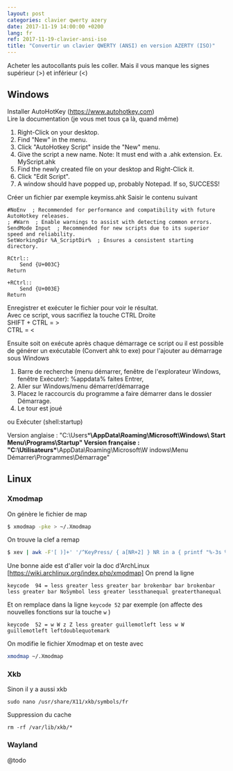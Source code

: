 ```yaml
---
layout: post
categories: clavier qwerty azery
date: 2017-11-19 14:00:00 +0200
lang: fr
ref: 2017-11-19-clavier-ansi-iso
title: "Convertir un clavier QWERTY (ANSI) en version AZERTY (ISO)"
---
```


Acheter les autocollants puis les coller.
Mais il vous manque les signes supérieur (>) et inférieur (<)

## Windows

Installer AutoHotKey (https://www.autohotkey.com)  
Lire la documentation (je vous met tous ça là, quand même)
1. Right-Click on your desktop.
2. Find "New" in the menu.
3. Click "AutoHotkey Script" inside the "New" menu.
4. Give the script a new name. Note: It must end with a .ahk extension. Ex. MyScript.ahk
5. Find the newly created file on your desktop and Right-Click it.
6. Click "Edit Script".
7. A window should have popped up, probably Notepad. If so, SUCCESS!

Créer un fichier par exemple keymiss.ahk
Saisir le contenu suivant
```
#NoEnv  ; Recommended for performance and compatibility with future AutoHotkey releases.
; #Warn  ; Enable warnings to assist with detecting common errors.
SendMode Input  ; Recommended for new scripts due to its superior speed and reliability.
SetWorkingDir %A_ScriptDir%  ; Ensures a consistent starting directory.

RCtrl::
	Send {U+003C}
Return

+RCtrl::
	Send {U+003E}
Return
```

Enregistrer et exécuter le fichier pour voir le résultat.  
Avec ce script, vous sacrifiez la touche CTRL Droite  
SHIFT + CTRL = >  
CTRL         = <

Ensuite soit on exécute après chaque démarrage ce script ou il est possible de
générer un exécutable (Convert ahk to exe) pour l'ajouter au démarrage sous Windows

1. Barre de recherche (menu démarrer, fenêtre de l'explorateur Windows, fenêtre Exécuter): %appdata% faites Entrer,
2. Aller sur Windows/menu démarrer/démarrage
3. Placez le raccourcis du programme a faire démarrer dans le dossier Démarrage.
4. Le tour est joué

ou Exécuter (shell:startup)

Version anglaise : "C:\Users\*****\AppData\Roaming\Microsoft\Windows\ Start Menu\Programs\Startup"
Version française : "C:\Utilisateurs\*****\AppData\Roaming\Microsoft\W indows\Menu Démarrer\Programmes\Démarrage"

## Linux

### Xmodmap

On génère le fichier de map
```bash
$ xmodmap -pke > ~/.Xmodmap
```

On trouve la clef a remap
```bash
$ xev | awk -F'[ )]+' '/^KeyPress/ { a[NR+2] } NR in a { printf "%-3s %s\n", $5, $8 }'
```

Une bonne aide est d'aller voir la doc d'ArchLinux [https://wiki.archlinux.org/index.php/xmodmap]
On prend la ligne
```
keycode  94 = less greater less greater bar brokenbar bar brokenbar less greater bar NoSymbol less greater lessthanequal greaterthanequal
```
Et on remplace dans la ligne `keycode 52` par exemple
(on affecte des nouvelles fonctions sur la touche `w` )
```
keycode  52 = w W z Z less greater guillemotleft less w W guillemotleft leftdoublequotemark
```

On modifie le fichier Xmodmap et on teste avec
```bash
xmodmap ~/.Xmodmap
```

### Xkb

Sinon il y a aussi xkb
```
sudo nano /usr/share/X11/xkb/symbols/fr
```
Suppression du cache
```
rm -rf /var/lib/xkb/*
```

### Wayland
@todo
